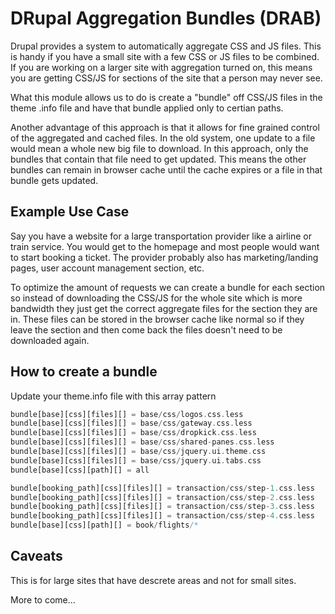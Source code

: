 DRupal Aggregation Bundles (DRAB)
====

Drupal provides a system to automatically aggregate CSS and JS files.   This is handy if you have a small site with a few CSS or JS files to be combined.    If you are working on a larger site with aggregation turned on, this means you are getting CSS/JS for sections of the site that a person may never see.

What this module allows us to do is create a "bundle" off CSS/JS files in the theme .info file and have that bundle applied only to certian paths.   

Another advantage of this approach is that it allows for fine grained control of the aggregated and cached files.  In the old system, one update to a file would mean a whole new big file to download.   In this approach, only the bundles that contain that file need to get updated.   This means the other bundles can remain in browser cache until the cache expires or a file in that bundle gets updated.

Example Use Case
----------------

Say you have a website for a large transportation provider like a airline or train service.   You would get to the homepage and most people would want to start booking a ticket.   The provider probably also has marketing/landing pages, user account management section, etc.

To optimize the amount of requests we can create a bundle for each section so instead of downloading the CSS/JS for the whole site which is more bandwidth they just get the correct aggregate files for the section they are in.   These files can be stored in the browser cache like normal so if they leave the section and then come back the files doesn't need to be downloaded again.

How to create a bundle
----------------------

Update your theme.info file with this array pattern

```php
bundle[base][css][files][] = base/css/logos.css.less
bundle[base][css][files][] = base/css/gateway.css.less
bundle[base][css][files][] = base/css/dropkick.css.less
bundle[base][css][files][] = base/css/shared-panes.css.less
bundle[base][css][files][] = base/css/jquery.ui.theme.css
bundle[base][css][files][] = base/css/jquery.ui.tabs.css
bundle[base][css][path][] = all

bundle[booking_path][css][files][] = transaction/css/step-1.css.less
bundle[booking_path][css][files][] = transaction/css/step-2.css.less
bundle[booking_path][css][files][] = transaction/css/step-3.css.less
bundle[booking_path][css][files][] = transaction/css/step-4.css.less
bundle[base][css][path][] = book/flights/*
```

Caveats
-------

This is for large sites that have descrete areas and not for small sites.

More to come...
